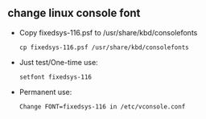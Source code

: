 change linux console font
----------------------------
- Copy fixedsys-116.psf to /usr/share/kbd/consolefonts 

    `cp fixedsys-116.psf /usr/share/kbd/consolefonts`

- Just test/One-time use:

    `setfont fixedsys-116`

- Permanent use:

    `Change FONT=fixedsys-116 in /etc/vconsole.conf`